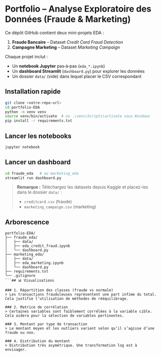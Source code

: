 # Portfolio – Analyse Exploratoire des Données (Fraude & Marketing)

Ce dépôt GitHub contient deux mini-projets EDA :

1. **Fraude Bancaire** – Dataset *Credit Card Fraud Detection*  
2. **Campagne Marketing** – Dataset *Marketing Campaign*

Chaque projet inclut :

- Un **notebook Jupyter** pas‑à‑pas (`eda_*.ipynb`)
- Un **dashboard Streamlit** (`dashboard.py`) pour explorer les données
- Un dossier `data/` (vide) dans lequel placer le CSV correspondant

## Installation rapide

```bash
git clone <votre‑repo‑url>
cd portfolio-EDA
python -m venv venv
source venv/bin/activate  # ou .\venv\Scripts\activate sous Windows
pip install -r requirements.txt
```

## Lancer les notebooks

```bash
jupyter notebook
```

## Lancer un dashboard

```bash
cd fraude_eda   # ou marketing_eda
streamlit run dashboard.py
```

> **Remarque :** Téléchargez les datasets depuis Kaggle et placez-les dans le dossier `data/` :
> - `creditcard.csv` (fraude)  
> - `marketing_campaign.csv` (marketing)

## Arborescence

```
portfolio-EDA/
├── fraude_eda/
│   ├── data/
│   ├── eda_credit_fraud.ipynb
│   └── dashboard.py
├── marketing_eda/
│   ├── data/
│   ├── eda_marketing.ipynb
│   └── dashboard.py
├── requirements.txt
└── .gitignore
```## 📊 Visualisations

### 1. Répartition des classes (fraude vs normale)
> Les transactions frauduleuses représentent une part infime du total. Cela justifie l’utilisation de méthodes de rééquilibrage.

### 2. Matrice de corrélation
> Certaines variables sont faiblement corrélées à la variable cible. Cela aidera pour la sélection de variables pertinentes.

### 3. Montant par type de transaction
> Le montant moyen et les outliers varient selon qu’il s’agisse d’une fraude ou non.

### 4. Distribution du montant
> Distribution très asymétrique. Une transformation log est à envisager.


